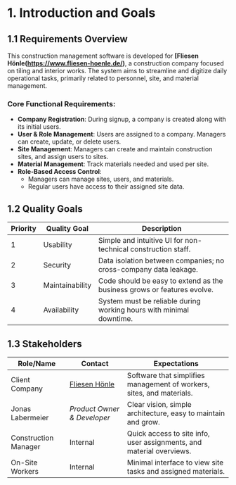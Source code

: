 # 1. Introduction and Goals

## 1.1 Requirements Overview

This construction management software is developed for **[Fliesen Hönle(https://www.fliesen-hoenle.de/)**, a construction company focused on tiling and interior works. The system aims to streamline and digitize daily operational tasks, primarily related to personnel, site, and material management.

### Core Functional Requirements:

- **Company Registration**: During signup, a company is created along with its initial users.
- **User & Role Management**: Users are assigned to a company. Managers can create, update, or delete users.
- **Site Management**: Managers can create and maintain construction sites, and assign users to sites.
- **Material Management**: Track materials needed and used per site.
- **Role-Based Access Control**:
  - Managers can manage sites, users, and materials.
  - Regular users have access to their assigned site data.

## 1.2 Quality Goals

| Priority | Quality Goal     | Description                                                                 |
|----------|------------------|-----------------------------------------------------------------------------|
| 1        | Usability        | Simple and intuitive UI for non-technical construction staff.               |
| 2        | Security         | Data isolation between companies; no cross-company data leakage.           |
| 3        | Maintainability  | Code should be easy to extend as the business grows or features evolve.    |
| 4        | Availability     | System must be reliable during working hours with minimal downtime.        |

## 1.3 Stakeholders

| Role/Name             | Contact                           | Expectations                                                             |
|-----------------------|-----------------------------------|--------------------------------------------------------------------------|
| Client Company        | [Fliesen Hönle ](https://www.fliesen-hoenle.de/) | Software that simplifies management of workers, sites, and materials.     |
|  Jonas Labermeier   | *Product Owner & Developer*       | Clear vision, simple architecture, easy to maintain and grow.            |
| Construction Manager  | Internal                          | Quick access to site info, user assignments, and material overviews.     |
| On-Site Workers       | Internal                          | Minimal interface to view site tasks and assigned materials.             |

